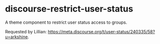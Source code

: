 # discourse-restrict-user-status
A theme component to restrict user status access to groups.

Requested by Lillian: https://meta.discourse.org/t/user-status/240335/58?u=arkshine.
